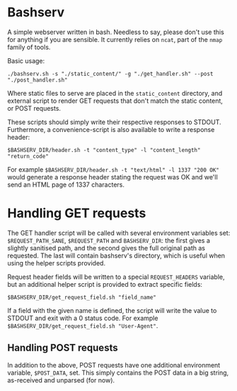 # Bashserv
A simple webserver written in bash. Needless to say, please don't use this for anything if you are sensible. It currently relies on `ncat`, part of the `nmap` family of tools.

Basic usage:

    ./bashserv.sh -s "./static_content/" -g "./get_handler.sh" --post "./post_handler.sh"

Where static files to serve are placed in the `static_content` directory, and external script to render GET requests that don't match the static content, or POST requests.

These scripts should simply write their respective responses to STDOUT. Furthermore, a convenience-script is also available to write a response header:

    $BASHSERV_DIR/header.sh -t "content_type" -l "content_length" "return_code"

For example `$BASHSERV_DIR/header.sh -t "text/html" -l 1337 "200 OK"` would generate a response header stating the request was OK and we'll send an HTML page of 1337 characters.

# Handling GET requests
The GET handler script will be called with several environment variables set: `$REQUEST_PATH_SANE`, `$REQUEST_PATH` and `BASHSERV_DIR`: the first gives a slightly sanitised path, and the second gives the full original path as requested. The last will contain bashserv's directory, which is useful when using the helper scripts provided.

Request header fields will be written to a special `REQUEST_HEADERS` variable, but an additional helper script is provided to extract specific fields:

    $BASHSERV_DIR/get_request_field.sh "field_name"

If a field with the given name is defined, the script will write the value to STDOUT and exit with a 0 status code. For example `$BASHSERV_DIR/get_request_field.sh "User-Agent"`.

## Handling POST requests
In addition to the above, POST requests have one additional environment variable, `$POST_DATA`, set. This simply contains the POST data in a big string, as-received and unparsed (for now).
